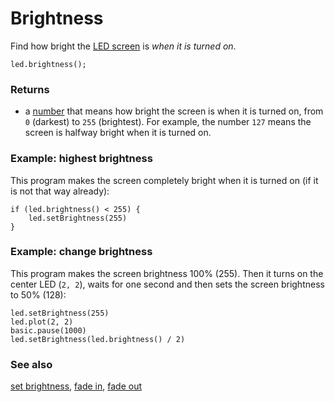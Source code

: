 # Brightness

Find how bright the [LED screen](/device/screen) is *when it is turned on*.

```sig
led.brightness();
```

### Returns

* a [number](/reference/types/number) that means how bright the screen is when it is turned on, from `0` (darkest) to `255` (brightest). For example, the number `127` means the screen is halfway bright when it is turned on.

### Example: highest brightness

This program makes the screen completely bright when it is turned on (if it is not that way already):

```blocks
if (led.brightness() < 255) {
    led.setBrightness(255)
}
```

### Example: change brightness

This program makes the screen brightness 100% (255). Then it turns on the center LED (`2, 2`), waits for one second and then sets the screen brightness to 50% (128):

```blocks
led.setBrightness(255)
led.plot(2, 2)
basic.pause(1000)
led.setBrightness(led.brightness() / 2)
```

### See also

[set brightness](/reference/led/set-brightness), [fade in](/reference/led/fade-in), [fade out](/reference/led/fade-out)